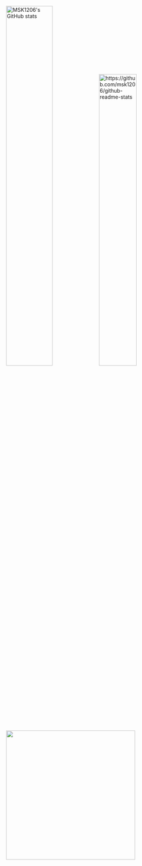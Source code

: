<img alt="MSK1206's GitHub stats" src="https://github-readme-stats.vercel.app/api?username=msk1206&show_icons=true&theme=tokyonight" width="50%"><img alt="https://github.com/msk1206/github-readme-stats" src="https://github-readme-stats.vercel.app/api/top-langs/?username=msk1206&theme=tokyonight&layout=compact" width="45%">
<!--START_SECTION:lapras-card-->
<a href="https://lapras.com/public/msk1206" target="_blank" rel="noopener noreferrer"><img src="https://lapras-card-generator.vercel.app/api/svg?e=3.26&b=2.85&i=2.91&b1=%23232323&b2=%236d6d6d&i1=%23212121&i2=%23818181&l=ja" width="350" ></a>
<!--END_SECTION:lapras-card-->
